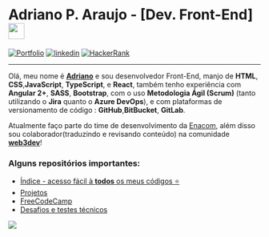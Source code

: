 # Adriano P. Araujo - [Dev. Front-End] <img src="https://github.com/blackcater/blackcater/raw/main/images/Hi.gif" height="32" />

[![Portfolio](https://img.shields.io/badge/Portfolio-%23000000.svg?style=for-the-badge&logo=firefox&logoColor=#FF7139)](https://dev-araujo.com.br/)
[![linkedin](https://img.shields.io/badge/LinkedIn-0077B5?style=for-the-badge&logo=linkedin&logoColor=white)](https://www.linkedin.com/in/araujocode/)
[![HackerRank](https://img.shields.io/badge/-Hackerrank-2EC866?style=for-the-badge&logo=HackerRank&logoColor=white)](https://www.hackerrank.com/araujo6_6)


---

Olá, meu nome é [**Adriano**](https://dev-araujo.com.br/) e sou desenvolvedor Front-End, manjo de **HTML**, **CSS**,**JavaScript**, **TypeScript**, e **React**, também tenho experiência com **Angular 2+**, **SASS**, **Bootstrap**, com o uso **Metodologia Ágil (Scrum)** (tanto utilizando o **Jira** quanto o **Azure DevOps**), e com plataformas de versionamento de código : **GitHub**,**BitBucket**, **GitLab**.

Atualmente faço parte do time de desenvolvimento da [Enacom](https://www.linkedin.com/company/enacomgroup/mycompany/), além disso sou colaborador(traduzindo e revisando conteúdo) na comunidade [**web3dev**](https://www.web3dev.com.br/)!


### Alguns repositórios importantes:
- [Índice - acesso fácil à **todos** os meus códigos ⭐](https://github.com/dev-araujo/Index)
- [Projetos](https://github.com/dev-araujo/projetos)
- [FreeCodeCamp](https://github.com/dev-araujo/FreeCodeCamp)
- [Desafios e testes técnicos](https://github.com/dev-araujo/desafios)






![](https://github-readme-stats.vercel.app/api/top-langs/?username=dev-araujo)
